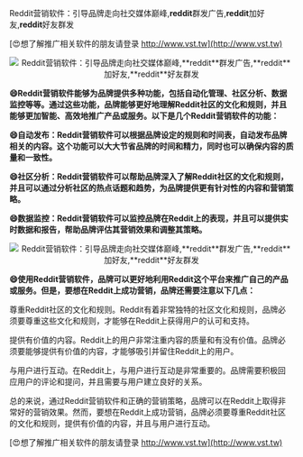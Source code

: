 Reddit营销软件：引导品牌走向社交媒体巅峰,**reddit**群发广告,**reddit**加好友,**reddit**好友群发

[😍想了解推广相关软件的朋友请登录 http://www.vst.tw](http://www.vst.tw)

 <center><img src="https://vst.tw/MP4/tuiguang/png/3.png" alt="Reddit营销软件：引导品牌走向社交媒体巅峰,**reddit**群发广告,**reddit**加好友,**reddit**好友群发"></center>

**😄Reddit营销软件能够为品牌提供多种功能，包括自动化管理、社区分析、数据监控等等。通过这些功能，品牌能够更好地理解Reddit社区的文化和规则，并且能够更加智能、高效地推广产品或服务。以下是几个Reddit营销软件的功能：**

**😄自动发布：Reddit营销软件可以根据品牌设定的规则和时间表，自动发布品牌相关的内容。这个功能可以大大节省品牌的时间和精力，同时也可以确保内容的质量和一致性。**

**😄社区分析：Reddit营销软件可以帮助品牌深入了解Reddit社区的文化和规则，并且可以通过分析社区的热点话题和趋势，为品牌提供更有针对性的内容和营销策略。**

**😄数据监控：Reddit营销软件可以监控品牌在Reddit上的表现，并且可以提供实时数据和报告，帮助品牌评估其营销效果和调整其策略。**

 <center><img src="https://vst.tw/MP4/tuiguang/png/5.png" alt="Reddit营销软件：引导品牌走向社交媒体巅峰,**reddit**群发广告,**reddit**加好友,**reddit**好友群发"></center>

**😄使用Reddit营销软件，品牌可以更好地利用Reddit这个平台来推广自己的产品或服务。但是，要想在Reddit上成功营销，品牌还需要注意以下几点：**

尊重Reddit社区的文化和规则。Reddit有着非常独特的社区文化和规则，品牌必须要尊重这些文化和规则，才能够在Reddit上获得用户的认可和支持。

提供有价值的内容。Reddit上的用户非常注重内容的质量和有没有价值。品牌必须要能够提供有价值的内容，才能够吸引并留住Reddit上的用户。

与用户进行互动。在Reddit上，与用户进行互动是非常重要的。品牌需要积极回应用户的评论和提问，并且需要与用户建立良好的关系。

总的来说，通过Reddit营销软件和正确的营销策略，品牌可以在Reddit上取得非常好的营销效果。然而，要想在Reddit上成功营销，品牌必须要尊重Reddit社区的文化和规则，提供有价值的内容，并且与用户进行互动。

[😍想了解推广相关软件的朋友请登录 http://www.vst.tw](http://www.vst.tw)



